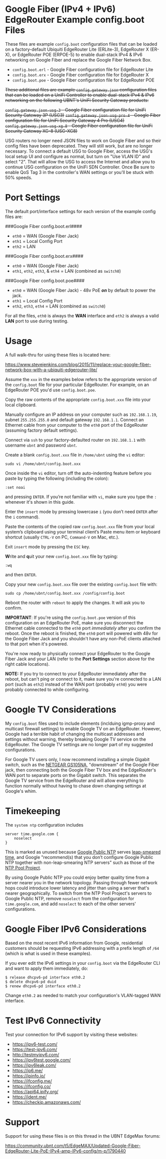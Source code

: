 # Google Fiber (IPv4 + IPv6) EdgeRouter Example config.boot Files

These files are example `config.boot` configuration files that can be loaded on a factory-default Ubiquiti EdgeRouter
Lite (ERLite-3), EdgeRouter X (ER-X), or EdgeRouter POE (ERPOE-5) to enable dual-stack IPv4 & IPv6 networking on Google Fiber and replace the Google Fiber Network Box.

- `config.boot.erl` - Google Fiber configuration file for EdgeRouter Lite
- `config.boot.erx` - Google Fiber configuration file for EdgeRouter X
- `config.boot.poe` - Google Fiber configuration file for EdgeRouter POE

<del>These additional files are example `config.gateway.json` configuration files that can be loaded on a UniFi Controller to enable dual-stack IPv4 & IPv6 networking on the following UBNT's UniFi Security Gateway products:</del>

<del>`config.gateway.json-usg-3` - Google Fiber configuration file for UniFi Security Gateway 3P (USG3)</del>
<del>`config.gateway.json-usg-pro-4` - Google Fiber configuration file for UniFi Security Gateway 4 Pro (USG4)</del>
<del>`config.gateway.json-usg-xg-8` - Google Fiber configuration file for UniFi Security Gateway XG-8 (USG-XG8)</del>

USG routers no longer need JSON files to work on Google Fiber and so their config files have been deprecated. They will still work, but are no longer necessary. To connect a default USG to Google Fiber, access the USG's local setup UI and configure as normal, but turn on "Use VLAN ID" and select "2". That will allow the USG to access the Internet and allow you to continue USG configuration on the UniFi SDN Controller. Once Be sure to enable QoS Tag 3 in the controller's WAN settings or you'll be stuck with 50% speeds.

# Port Settings
The default port/interface settings for each version of the example config files are:

###Google Fiber config.boot.erl####
- `eth0` = WAN (Google Fiber Jack)
- `eth1` = Local Config Port
- `eth2` = LAN

###Google Fiber config.boot.erx####
- `eth0` = WAN (Google Fiber Jack)
- `eth1`, `eth2`, `eth3`, & `eth4` = LAN (combined as `switch0`)

###Google Fiber config.boot.poe####
- `eth0` = WAN (Google Fiber Jack) - 48v PoE ***on*** by default to power the jack.
- `eth1` = Local Config Port
- `eth2`, `eth3`, `eth4` = LAN (combined as `switch0`)

For all the files, `eth0` is always the **WAN** interface and `eth2` is always a valid **LAN** port to use during testing.

# Usage
A full walk-thru for using these files is located here:

https://www.stevejenkins.com/blog/2015/11/replace-your-google-fiber-network-box-with-a-ubiquiti-edgerouter-lite/

Assume the `xxx` in the examples below refers to the appropriate version of the `config.boot` file for your particular EdgeRouter. For example, on an EdgeRouter POE you'd use `config.boot.poe`.

Copy the raw contents of the appropriate `config.boot.xxx` file into your local clipboard.

Manually configure an IP address on your computer such as `192.168.1.19`, subnet `255.255.255.0` and default gateway `192.168.1.1`. Connect an Ethernet cable from your computer to the `eth0` port of the EdgeRouter (assuming factory default settings). 

Connect via `ssh` to your factory-defaulted router on `192.168.1.1` with username `ubnt` and password `ubnt`.

Create a blank `config.boot.xxx` file in `/home/ubnt` using the `vi` editor:

    sudo vi /home/ubnt/config.boot.xxx

Once inside the `vi` editor, turn off the auto-indenting feature before you paste by typing the following (including the colon):

    :set noai

and pressing `ENTER`. If you’re not familiar with `vi`, make sure you type the `:` whenever it's shown in this guide.

Enter the `insert` mode by pressing lowercase `i` (you don’t need `ENTER` after the `i` command).

Paste the contents of the copied raw `config.boot.xxx` file from your local system’s clipboard using your terminal client’s Paste menu item or keyboard shortcut (usually `CTRL-V` on PC, `Command-V` on Mac, etc.).

Exit `insert` mode by pressing the `ESC` key.

**W**rite and **q**uit your new `config.boot.xxx` file by typing:

    :wq

and then `ENTER`.

Copy your new `config.boot.xxx` file over the existing `config.boot` file with:

    sudo cp /home/ubnt/config.boot.xxx /config/config.boot

Reboot the router with `reboot` to apply the changes. It will ask you to confirm.

**IMPORTANT**: If you're using the `config.boot.poe` version of this configuration on an EdgeRouter PoE, make sure you disconnect the Ethernet cable connected to the `eth0` port *immediately* after you confirm the reboot. Once the reboot is finished, the `eth0` port will powered with 48v for the Google Fiber Jack and you shouldn't have any non-PoE clients attached to that port when it's powered. 

You're now ready to physically connect your EdgeRouter to the Google Fiber Jack and your LAN (refer to the **Port Settings** section above for the right cable locations).

**NOTE:** If you try to connect to your EdgeRouter immediately after the reboot, but can't ping or connect to it, make sure you're connected to a LAN port (such as `eth2`) instead of the WAN port (probably `eth0`) you were probably connected to while configuring.

# Google TV Considerations
My `config.boot` files used to include elements (inclduing igmp-proxy and multicast firewall settings) to enable Google TV on an EdgeRouter. However, Google had a terrible habit of changing the multicast addresses and settings without warning, thereby breaking Google TV service on the EdgeRouter. The Google TV settings are no longer part of my suggested configurations.

For Google TV users only, I now recommend installing a simple Gigabit switch, such as the [NETGEAR GS105NA](http://amzn.to/2nIAaVZ), "downstream" of the Google Fiber jack, then connecting both the Google Fiber TV box and the EdgeRouter's WAN port to separate ports on the Gigabit switch. This separates the Google TV service from the EdgeRouter and will allow everything to function normally without having to chase down changing settings at Google's whim.

# Timekeeping

The `system ntp` configuration includes

    server time.google.com {
        noselect
    }

This is marked as unused because [Google Public NTP](https://developers.google.com/time) serves [leap-smeared time](https://developers.google.com/time/smear), and Google "recommend(s) that you don’t configure Google Public NTP together with non-leap-smearing NTP servers" such as those of the [NTP Pool Project](https://www.ntppool.org/).

By using Google Public NTP you could enjoy better quality time from a server nearer you in the network topology. Passing through fewer network hops could introduce lower latency and jitter than using a server that's nearer geographically. To switch from the NTP Pool Project's servers to Google Public NTP, remove `noselect` from the configuration for `time.google.com`, and add `noselect` to each of the other servers' configurations.

# Google Fiber IPv6 Considerations
Based on the most recent IPv6 information from Google, residential customers should be requesting IPv6 addressing
with a prefix length of `/64` (which is what is used in these examples).

If you ever edit the IPv6 settings in your `config.boot` via the EdgeRouter CLI and want to apply them immediately, do:

    $ release dhcpv6-pd interface eth0.2
    $ delete dhcpv6-pd duid 
    $ renew dhcpv6-pd interface eth0.2

Change `eth0.2` as needed to match your configuration's VLAN-tagged WAN interface.

# Test IPv6 Connectivity
Test your connection for IPv6 support by visiting these websites:
* https://ipv6-test.com/
* https://test-ipv6.com/
* http://testmyipv6.com/
* https://ipv6test.google.com/
* https://ipv6leak.com/
* https://ip6.me/
* https://ipinfo.io/
* https://ifconfig.me/
* https://ifconfig.co/
* https://api64.ipify.org/
* https://ident.me/
* https://checkip.amazonaws.com/

# Support
Support for using these files is on this thread in the UBNT EdgeMax forums:

https://community.ubnt.com/t5/EdgeMAX/Updated-Google-Fiber-EdgeRouter-Lite-PoE-IPv4-amp-IPv6-config/m-p/1790440
